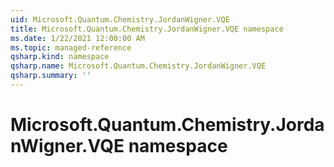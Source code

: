 ```yaml
---
uid: Microsoft.Quantum.Chemistry.JordanWigner.VQE
title: Microsoft.Quantum.Chemistry.JordanWigner.VQE namespace
ms.date: 1/22/2021 12:00:00 AM
ms.topic: managed-reference
qsharp.kind: namespace
qsharp.name: Microsoft.Quantum.Chemistry.JordanWigner.VQE
qsharp.summary: ''
---
```


# Microsoft.Quantum.Chemistry.JordanWigner.VQE namespace



